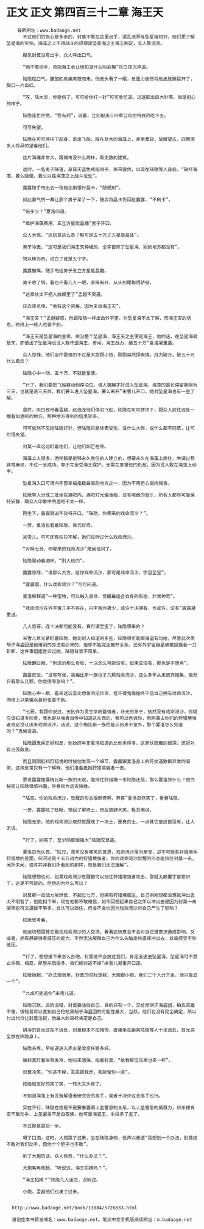 # 正文 正文 第四百三十二章 海王天
        最新网址：www.badaoge.net
          不过他们的担心是多余的，封莫不敢在这里出手，混乱流界与坠星海相邻，他们更了解坠星海的可怕，海藻之上不得战斗的规矩是坠星海之主海王制定，无人敢违背。
      
          眼见封莫没有出手，众人呼出口气。
      
          “他不敢动手，否则海王会让他知道什么叫后悔”灰白夜沉声道。
      
          陆隐松口气，腹部的疼痛席卷而来，他低头看了一眼，反震力居然将他皮肤撕裂开了，胸口一片血红。
      
          “呀，陆大哥，你受伤了，可可给你打一针”可可急忙道，迅速取出巨大针筒，很是担心的样子。
      
          陆隐连忙拒绝，“我有药”，说着，立刻取出三叶草公司的特效药吃下去。
      
          可可失望。
      
          陆隐在可可搀扶下起身，走出飞船，踩在巨大的海藻上，非常柔软，放眼望去，四周很多人惊异的望着他们。
      
          这片海藻非常大，跟城市没什么两样，有无数的建筑。
      
          这时，一名男子降落，身穿天蓝色戒指战甲，面带傲然，出现在陆隐等人身前，“破坏海藻，要么赔偿，要么以在海藻之上战斗论处”。
      
          露露随手甩出去一张梅比斯银行晶卡，“随便刷”。
      
          如此豪气的一幕让那个男子呆了一下，随后将晶卡仍回给露露，“不刷卡”。
      
          “赔多少？”夏洛问道。
      
          “维护海藻费用，五立方星能晶髓”男子开口。
      
          众人大惊，“这玩意这么贵？那可是五十万立方星能晶体”。
      
          男子冷傲，“这可是我们海王天种植的，全宇宙除了坠星海，别的地方都没有”。
      
          物以稀为贵，说白了就是五个字。
      
          露露撇嘴，随手甩给男子五立方星能晶髓。
      
          男子收了钱，看也不看几人一眼，直接离开，从头到尾都很骄傲。
      
          “这家伙太不把人放眼里了”孟越不爽道。
      
          灰白夜忌惮，“他有这个资格，因为来自海王天”。
      
          “海王天？”孟越疑惑，他跟陆隐一样出自外宇宙，对坠星海不太了解，而海王天的信息，网络上一般人也查不到。
      
          “海王天是坠星海的主宰，统治整个坠星海，海王天之主便是海王，他的话，在坠星海就是天，即便出了坠星海也没人敢忤逆海王，传闻，海王战力，破五十万”夏洛凝重道。
      
          众人惊悚，他们当中最强的不过是大炮跟小炮，刚刚突然探索境，战力破万，破五十万什么概念？
      
          陆隐心中一动，五十万，不就是星使。
      
          “行了，我们要把飞船移动到停泊位，请人镀膜才好进入坠星海，海藻的最长停留期限为三天，也就是说三天后，我们要么进入坠星海，要么离开”米雪儿开口，她对坠星海也有一些了解。
      
          最终，灰白夜带着孟越，赵逸龙他们停泊飞船，陆隐在可可搀扶下，跟众人前往远处一幢看似酒吧的地方，那种地方得到的信息较多。
      
          可可依然不忘给陆隐打针，但陆隐只是体表受伤，没什么大碍，说什么都不同意，让可可很失望。
      
          封莫一直远远盯着他们，让他们如芒在背。
      
          海藻上人很多，酒吧都是能够永久居住的人建立的，想要永久在海藻上居住，申请过程非常麻烦，不过一旦成功，等于完全受海王保护，无需在意曾经的仇敌，因为没人敢在海藻上动手。
      
          坠星海入口可谓内宇宙幸福指数最高的地方之一，因为不用担心弱肉强食。
      
          陆隐等人分成三批坐在酒吧内，酒吧灯光偏昏暗，没有喧嚣的音乐，所有人都尽可能保持安静，跟众人印象中的酒吧不太一样。
      
          刚坐下，露露就迫不及待开口，“陆隐，你哪来的戏命流沙？”。
      
          一旁，夏洛也看着陆隐，目光好奇。
      
          米雪儿，可可还有佐拉不解，她们没听过什么戏命流沙。
      
          “对啊七哥，你哪来的戏命流沙”鬼侯也问了。
      
          陆隐晃动着酒杯，“别人给的”。
      
          露露惊呼，“谁那么大方，给你戏命流沙，那可是戏命流沙，宇宙至宝”。
      
          “露露姐，什么戏命流沙？”可可问道。
      
          夏洛解释道“一种宝物，可以融入身体，觉醒最适合自身的形态，非常神奇”。
      
          “戏命流沙在外宇宙几乎不存在，内宇宙也极少，或许十决拥有，也或许，没有”露露凝重道。
      
          几人惊讶，连十决都可能没有，真可谓至宝了，陆隐哪来的？
      
          米雪儿目光紧盯着陆隐，她比别人知道的多些，陆隐很可能跟海盗有勾结，尽管此次黑胡子海盗团是他用别的办法吸引来的，但却不能完全撇开关系，还有外宇宙幽星峡被超强者一刀斩断，这件事姐姐告诉过她，陆隐背景不简单。
      
          陆隐翻白眼，“别说的那么夸张，十决怎么可能没有，如果真没有，那也是不想用”。
      
          露露反驳，“没有夸张，我梅比斯一族也才几颗戏命流沙，这么多年从未放弃搜集，依然只有那么几颗，你觉得夸张吗？”。
      
          陆隐心中一跳，看来这玩意比想象的还珍贵，怪不得鬼侯始终不信自己拥有戏命流沙，网络上以荣耀点身份也查不到。
      
          “七哥，我跟你说过，天犼作为灵空学府最强者，补天的弟子，依然没有戏命流沙，你就应该知道多珍贵，我也是从强者自传中知道这东西的，我可以告诉你，刚刚袭击你们的狩猎境强者肯定没认出来戏命流沙，话说，这个梅比斯一族的能认出来不意外，那个夏洛怎么知道的？”鬼侯说道。
      
          陆隐跟鬼侯正好相反，他始终牟定夏洛知道的比他多得多，这家伙隐藏的很深，还好对自己没敌意。
      
          而且刚刚抵挡狩猎境的时候他发现一个细节，露露跟夏洛身上的符文道数都异常的凝聚，这种反常只有一个解释，他们准备抵挡狩猎境强者一击。
      
          要说露露施展梅比斯一族的天赋，能挡住狩猎境一击陆隐还信，那么夏洛凭什么？他的秘密让陆隐很感兴趣，毕竟同为远古独姓。
      
          “陆兄，你的戏命流沙，觉醒的形态很新奇啊，恭喜”夏洛忽然笑了，看着陆隐。
      
          一旁，露露眨了眨眼，想起了那块土，然后放肆大笑，极具嘲讽。
      
          陆隐无奈，他的戏命流沙居然觉醒成了一块土，是真的土，一点其它痕迹都没有，让人无语。
      
          “行了，别笑了，至少防御很强大”陆隐叹息道。
      
          夏洛目光认真，“陆兄，我可没有嘲笑的意思，戏命流沙虽为至宝，却不可能弥补极境与狩猎境的差距，何况还是十五万战力的狩猎境强者，你的戏命流沙觉醒的形态能挡住封莫一击，闻所未闻，或许并非我们所看到的那样，而是我们无法理解”。
      
          陆隐想想也对，如果戏命流沙觉醒都可以挡住狩猎境强者攻击，那就太颠覆宇宙常识了，这是不可能的，但他的为什么可以？
      
          封莫那一击战力虽然低，不超过七万，但拥有狩猎境威压，自己刚刚想都没想就冲出去太不明智了，但能挡下来，现在他都不敢相信，如今回想起来自己之所以冲出去是因为封莫一击凝聚的符文道数不够多，自认可以挡住，但会不会也因为戏命流沙对自己产生了影响？
      
          陆隐思考着。
      
          他迫切想跟其它融合戏命流沙的人交流，看看这玩意会不会对自己潜意识造成影响，又或者，拥有屏蔽强者威压的能力，不然无法解释自己为什么头脑发热直接冲出去，丝毫感受不到威压。
      
          “行了，想想接下来怎么办吧，封莫绝不会放过我们，肯定会追去坠星海，坠星海可不禁止杀戮，相反，那里杀戮很多，我们绝对逃不掉”米雪儿凝重开口道。
      
          陆隐抬眼，“办法很简单，封莫的目标是我，大炮跟小炮，我们三个人分开走，他只能追一个”。
      
          “九成可能追你”米雪儿道。
      
          陆隐沉默，说的没错，封莫要活捉自己，目的只有一个，交给黑胡子海盗团，柏氏双雄不傻，很轻易可以查到自己抢劫黑胡子海盗团的可能性最大，当然，他们也没有完全确定，所以付出代价让封莫活捉，他最大的目标肯定是自己。
      
          阴冷的目光还在不远处，封莫根本不加掩饰，直接坐在距离陆隐等人十米远处，目光完全放在陆隐身上。
      
          陆隐头疼，早知道进入赤古星改变样貌多好。
      
          被封莫盯着后背发冷，他叫来酒保，指着封莫，“给我那位兄弟也来一杯”。
      
          封莫冷笑，“你逃不掉，乖乖跟我走，我能留你一命”。
      
          陆隐很友好的笑了笑，一转头又头疼了。
      
          不知道海藻上有没有解语者研究会的高手，或者十决评议会高手也行。
      
          实在不行，陆隐在想是不是要暴露跟上圣雷恩的关系，以上圣雷恩的威慑力，封杀楼肯定不敢动手，上圣雷恩不是白夜族，他可是海盗王，手段多了去了。
      
          不过那是最后一步。
      
          喝了口酒，这时，大炮跑了过来，坐在陆隐身侧，低声兴奋道“我想到一个办法，封莫绝不敢对我们动手，借他十个胆子也不敢”。
      
          听了大炮的话，众人惊奇，“什么办法？”。
      
          大炮嘴角弯起，“听说过，海王招婿吗？”。
      
          “海王招婿？”陆隐几人迷茫，没听过。
      
          小炮，孟越他们也凑了过来。
      
      
      http://www.badaoge.net/book/13084/5726833.html
      
      请记住本书首发域名：www.badaoge.net。笔尖中文手机版阅读网址：m.badaoge.net
